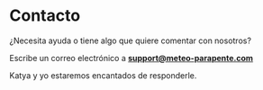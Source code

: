 # Contacto

¿Necesita ayuda o tiene algo que quiere comentar con nosotros?

Escribe un correo electrónico a **support@meteo-parapente.com**

Katya y yo estaremos encantados de responderle.
